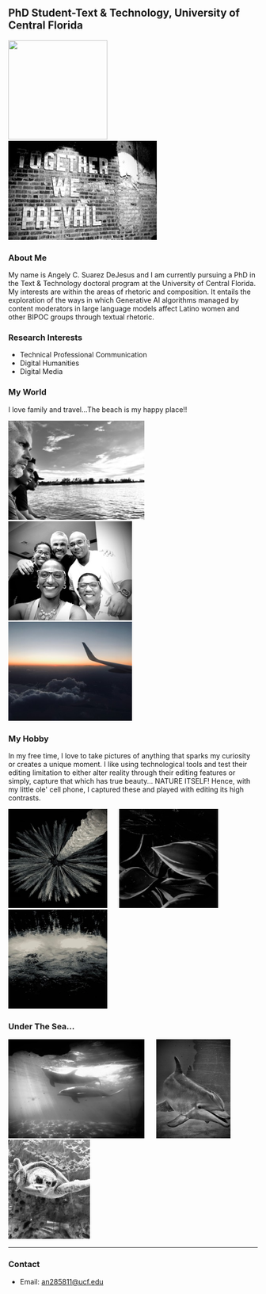 ## PhD Student-Text & Technology, University of Central Florida
<div class="flex-container">
  <img src="https://github.com/user-attachments/assets/ffe372ef-71ce-4491-8097-48fa7006a7ea" width="200" height="200" style="margin-right: 20px;"/>
  <img src="assets/css/IMG_3851 (1).jpg" width="300" height="200" style="margin-right: 20px;"/>
</div>

### About Me
My name is Angely C. Suarez DeJesus and I am currently pursuing a PhD in the Text & Technology doctoral program at the University of Central Florida. My interests are within the areas of rhetoric and composition. It entails the exploration of the ways in which Generative AI algorithms managed by content moderators in large language models affect Latino women and other BIPOC groups through textual rhetoric.

### Research Interests
- Technical Professional Communication
- Digital Humanities
- Digital Media

### My World
I love family and travel...The beach is my happy place!!
<div class="flex-container">
  <img src="assets/css/IMG_3227.jpg" width="275" height="200" style="margin-right: 20px;"/>
  <img src="assets/css/IMG_4718.jpg" width="250" height="200" style="margin-right: 20px;"/>
  <img src="assets/css/IMG_1627.jpg" width="250" height="200" style="margin-right: 20px;"/>
</div>

### My Hobby
In my free time, I love to take pictures of anything that sparks my curiosity or creates a unique moment. I like using technological tools and test their editing limitation to either alter reality through their editing features or simply, capture that which has true beauty... NATURE ITSELF! Hence, with my little ole' cell phone, I captured these and played with editing its high contrasts.
<div class="flex-container">
  <img src="assets/css/IMG_2171.jpg" width="200" height="200" style="margin-right: 20px;"/>
  <img src="assets/css/IMG_2174.jpg" width="200" height="200" style="margin-right: 20px;"/>
  <img src="assets/css/IMG_2198.jpg" width="200" height="200" style="margin-right: 20px;"/>
</div>

### Under The Sea...
<div class="flex-container">
  <img src="assets/css/IMG_3475.jpg" width="275" height="200" style="margin-right: 20px;"/>
  <img src="assets/css/IMG_3509.jpg" width="150" height="200" style="margin-right: 20px;"/>
  <img src="assets/css/IMG_3533.jpg" width="165" height="200" style="margin-right: 20px;"/>
</div>

---

### Contact
- Email: an285811@ucf.edu


